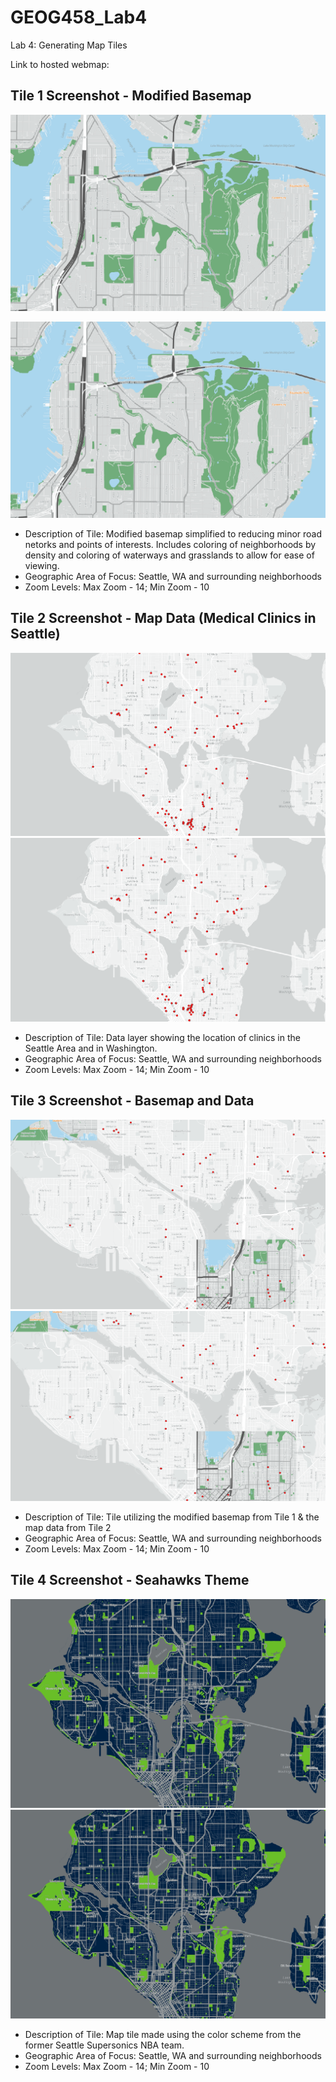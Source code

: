 # GEOG458_Lab4 

Lab 4: Generating Map Tiles

Link to hosted webmap: 

## Tile 1 Screenshot - Modified Basemap
![Map Image](img/modbasetemp.png)

<img src = "img/modbasetemp.png" >

- Description of Tile: Modified basemap simplified to reducing minor road netorks and points of interests. Includes coloring of neighborhoods by density and coloring of waterways and grasslands to allow for ease of viewing.
- Geographic Area of Focus: Seattle, WA and surrounding neighborhoods 
- Zoom Levels: Max Zoom - 14; Min Zoom - 10

## Tile 2 Screenshot - Map Data (Medical Clinics in Seattle)
![Map Image](img/clinicstemp.png)
<img src = "img/clinicstemp.png" >

- Description of Tile: Data layer showing the location of clinics in the Seattle Area and in Washington. 
- Geographic Area of Focus: Seattle, WA and surrounding neighborhoods 
- Zoom Levels: Max Zoom - 14; Min Zoom - 10

## Tile 3 Screenshot - Basemap and Data 
![Map Image](img/modbase_datatemp.png)
<img src = "img/modbase_datatemp.png" >

- Description of Tile: Tile utilizing the modified basemap from Tile 1 & the map data from Tile 2
- Geographic Area of Focus: Seattle, WA and surrounding neighborhoods 
- Zoom Levels: Max Zoom - 14; Min Zoom - 10

## Tile 4 Screenshot - Seahawks Theme
![Map Image](img/seahawkstemp.png)
<img src = "img/seahawkstemp.png" >

- Description of Tile: Map tile made using the color scheme from the former Seattle Supersonics NBA team. 
- Geographic Area of Focus: Seattle, WA and surrounding neighborhoods 
- Zoom Levels: Max Zoom - 14; Min Zoom - 10